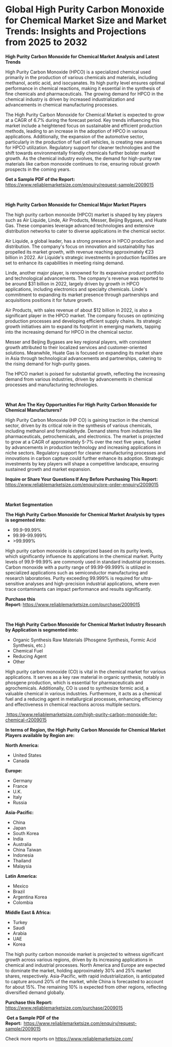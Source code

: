 <p><h1>Global High Purity Carbon Monoxide for Chemical Market Size and Market Trends: Insights and Projections from 2025 to 2032</h1></p><p><strong>High Purity Carbon Monoxide for Chemical Market Analysis and Latest Trends</strong></p>
<p><p>High Purity Carbon Monoxide (HPCO) is a specialized chemical used primarily in the production of various chemicals and materials, including methanol, acetic acid, and isocyanates. Its high purity level ensures optimal performance in chemical reactions, making it essential in the synthesis of fine chemicals and pharmaceuticals. The growing demand for HPCO in the chemical industry is driven by increased industrialization and advancements in chemical manufacturing processes.</p><p>The High Purity Carbon Monoxide for Chemical Market is expected to grow at a CAGR of 6.7% during the forecast period. Key trends influencing this market include a heightened focus on sustainable and efficient production methods, leading to an increase in the adoption of HPCO in various applications. Additionally, the expansion of the automotive sector, particularly in the production of fuel cell vehicles, is creating new avenues for HPCO utilization. Regulatory support for cleaner technologies and the shift towards environmentally friendly chemicals further bolster market growth. As the chemical industry evolves, the demand for high-purity raw materials like carbon monoxide continues to rise, ensuring robust growth prospects in the coming years.</p></p>
<p><strong>Get a Sample PDF of the Report:&nbsp;</strong> <a href="https://www.reliablemarketsize.com/enquiry/request-sample/2009015?utm_campaign=1197&utm_medium=2&utm_source=Github&utm_content=ia&utm_term=05022025&utm_id=high-purity-carbon-monoxide-for-chemical">https://www.reliablemarketsize.com/enquiry/request-sample/2009015</a></p>
<p>&nbsp;</p>
<p><strong>High Purity Carbon Monoxide for Chemical Major Market Players</strong></p>
<p><p>The high purity carbon monoxide (HPCO) market is shaped by key players such as Air Liquide, Linde, Air Products, Messer, Beijing Bygases, and Huate Gas. These companies leverage advanced technologies and extensive distribution networks to cater to diverse applications in the chemical sector.</p><p>Air Liquide, a global leader, has a strong presence in HPCO production and distribution. The company's focus on innovation and sustainability has propelled its market growth, with revenue reaching approximately €23 billion in 2022. Air Liquide's strategic investments in production facilities are set to enhance its capabilities in meeting rising demand.</p><p>Linde, another major player, is renowned for its expansive product portfolio and technological advancements. The company's revenue was reported to be around $31 billion in 2022, largely driven by growth in HPCO applications, including electronics and specialty chemicals. Linde's commitment to expanding its market presence through partnerships and acquisitions positions it for future growth.</p><p>Air Products, with sales revenue of about $12 billion in 2022, is also a significant player in the HPCO market. The company focuses on optimizing production processes and developing efficient supply chains. Its strategic growth initiatives aim to expand its footprint in emerging markets, tapping into the increasing demand for HPCO in the chemical sector.</p><p>Messer and Beijing Bygases are key regional players, with consistent growth attributed to their localized services and customer-oriented solutions. Meanwhile, Huate Gas is focused on expanding its market share in Asia through technological advancements and partnerships, catering to the rising demand for high-purity gases.</p><p>The HPCO market is poised for substantial growth, reflecting the increasing demand from various industries, driven by advancements in chemical processes and manufacturing technologies.</p></p>
<p>&nbsp;</p>
<p><strong>What Are The Key Opportunities For High Purity Carbon Monoxide for Chemical Manufacturers?</strong></p>
<p><p>High Purity Carbon Monoxide (HP CO) is gaining traction in the chemical sector, driven by its critical role in the synthesis of various chemicals, including methanol and formaldehyde. Demand stems from industries like pharmaceuticals, petrochemicals, and electronics. The market is projected to grow at a CAGR of approximately 5-7% over the next five years, fueled by advancements in production technology and increasing applications in niche sectors. Regulatory support for cleaner manufacturing processes and innovations in carbon capture could further enhance its adoption. Strategic investments by key players will shape a competitive landscape, ensuring sustained growth and market expansion.</p></p>
<p><strong>Inquire or Share Your Questions If Any Before Purchasing This Report:</strong> <a href="https://www.reliablemarketsize.com/enquiry/pre-order-enquiry/2009015?utm_campaign=1197&utm_medium=2&utm_source=Github&utm_content=ia&utm_term=05022025&utm_id=high-purity-carbon-monoxide-for-chemical">https://www.reliablemarketsize.com/enquiry/pre-order-enquiry/2009015</a></p>
<p>&nbsp;</p>
<p><strong>Market Segmentation</strong></p>
<p><strong>The High Purity Carbon Monoxide for Chemical Market Analysis by types is segmented into:</strong></p>
<p><ul><li>99.9-99.99%</li><li>99.99-99.999%</li><li>>99.999%</li></ul></p>
<p><p>High purity carbon monoxide is categorized based on its purity levels, which significantly influence its applications in the chemical market. Purity levels of 99.9-99.99% are commonly used in standard industrial processes. Carbon monoxide with a purity range of 99.99-99.999% is utilized in specialized applications such as semiconductor manufacturing and research laboratories. Purity exceeding 99.999% is required for ultra-sensitive analyses and high-precision industrial applications, where even trace contaminants can impact performance and results significantly.</p></p>
<p><strong>Purchase this Report:&nbsp;</strong><a href="https://www.reliablemarketsize.com/purchase/2009015?utm_campaign=1197&utm_medium=2&utm_source=Github&utm_content=ia&utm_term=05022025&utm_id=high-purity-carbon-monoxide-for-chemical">https://www.reliablemarketsize.com/purchase/2009015</a></p>
<p>&nbsp;</p>
<p><strong>The High Purity Carbon Monoxide for Chemical Market Industry Research by Application is segmented into:</strong></p>
<p><ul><li>Organic Synthesis Raw Materials (Phosgene Synthesis, Formic Acid Synthesis, etc.)</li><li>Chemical Fuel</li><li>Reducing Agent</li><li>Other</li></ul></p>
<p><p>High purity carbon monoxide (CO) is vital in the chemical market for various applications. It serves as a key raw material in organic synthesis, notably in phosgene production, which is essential for pharmaceuticals and agrochemicals. Additionally, CO is used to synthesize formic acid, a valuable chemical in various industries. Furthermore, it acts as a chemical fuel and a reducing agent in metallurgical processes, enhancing efficiency and effectiveness in chemical reactions across multiple sectors.</p></p>
<p><a href="https://www.reliablemarketsize.com/high-purity-carbon-monoxide-for-chemical-r2009015?utm_campaign=1197&utm_medium=2&utm_source=Github&utm_content=ia&utm_term=05022025&utm_id=high-purity-carbon-monoxide-for-chemical">&nbsp;https://www.reliablemarketsize.com/high-purity-carbon-monoxide-for-chemical-r2009015</a></p>
<p><strong>In terms of Region, the High Purity Carbon Monoxide for Chemical Market Players available by Region are:</strong></p>
<p>
    <p> <strong> North America: </strong>
        <ul>
            <li>United States</li>
            <li>Canada</li>
        </ul>
        </p> 
    <p> <strong> Europe: </strong>
        <ul>
            <li>Germany</li>
            <li>France</li>
            <li>U.K.</li>
            <li>Italy</li>
            <li>Russia</li>
        </ul>
        </p> 
    <p> <strong> Asia-Pacific: </strong>
        <ul>
            <li>China</li>
            <li>Japan</li>
            <li>South Korea</li>
            <li>India</li>
            <li>Australia</li>
            <li>China Taiwan</li>
            <li>Indonesia</li>
            <li>Thailand</li>
            <li>Malaysia</li>
        </ul>
        </p> 
    <p> <strong> Latin America: </strong>
        <ul>
            <li>Mexico</li>
            <li>Brazil</li>
            <li>Argentina Korea</li>
            <li>Colombia</li>
        </ul>
        </p> 
    <p> <strong> Middle East & Africa: </strong>
        <ul>
            <li>Turkey</li>
            <li>Saudi</li>
            <li>Arabia</li>
            <li>UAE</li>
            <li>Korea</li>
        </ul>
    </p>
    </p>
<p><p>The high purity carbon monoxide market is projected to witness significant growth across various regions, driven by its increasing applications in chemical and industrial processes. North America and Europe are expected to dominate the market, holding approximately 30% and 25% market shares, respectively. Asia-Pacific, with rapid industrialization, is anticipated to capture around 20% of the market, while China is forecasted to account for about 15%. The remaining 10% is expected from other regions, reflecting diversified demand globally.</p></p>
<p><strong>Purchase this Report: </strong><a href="https://www.reliablemarketsize.com/purchase/2009015?utm_campaign=1197&utm_medium=2&utm_source=Github&utm_content=ia&utm_term=05022025&utm_id=high-purity-carbon-monoxide-for-chemical">https://www.reliablemarketsize.com/purchase/2009015</a></p>
<p>&nbsp;<strong>Get a Sample PDF of the Report:&nbsp;&nbsp;</strong><a href="https://www.reliablemarketsize.com/enquiry/request-sample/2009015?utm_campaign=1197&utm_medium=2&utm_source=Github&utm_content=ia&utm_term=05022025&utm_id=high-purity-carbon-monoxide-for-chemical">https://www.reliablemarketsize.com/enquiry/request-sample/2009015</a></p>
<p><strong></strong></p>
<p>Check more reports on <a href="https://www.reliablemarketsize.com/?utm_campaign=1197&utm_medium=2&utm_source=Github&utm_content=ia&utm_term=05022025&utm_id=high-purity-carbon-monoxide-for-chemical">https://www.reliablemarketsize.com/</a></p>